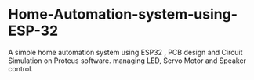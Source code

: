 # Home-Automation-system-using-ESP-32
 A simple home automation system using ESP32 , PCB design and Circuit Simulation on Proteus software. managing LED, Servo Motor and Speaker control.
